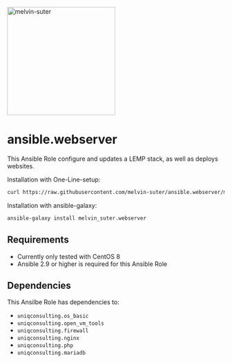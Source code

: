 <a href="https://github.com/melvin-suter"><img src="https://avatars0.githubusercontent.com/u/44713851?s=460&u=148fbcdfec403787f2c88c4a49977dd94666ceb3&v=4" alt="melvin-suter" width="250px"/></a>

# ansible.webserver

This Ansible Role configure and updates a LEMP stack, as well as deploys websites.

Installation with One-Line-setup:

``` bash
curl https://raw.githubusercontent.com/melvin-suter/ansible.webserver/master/setup.sh | sh
```

Installation with ansible-galaxy:

``` bash
ansible-galaxy install melvin_suter.webserver
```

## Requirements

* Currently only tested with CentOS 8
* Ansible 2.9 or higher is required for this Ansible Role

## Dependencies

This Ansilbe Role has dependencies to:
* `uniqconsulting.os_basic`
* `uniqconsulting.open_vm_tools`
* `uniqconsulting.firewall`
* `uniqconsulting.nginx`
* `uniqconsulting.php`
* `uniqconsulting.mariadb`